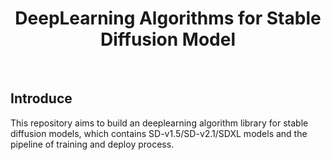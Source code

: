 # <div align='center' >DeepLearning Algorithms for Stable Diffusion Model</div>
<br>


## Introduce
This repository aims to build an deeplearning algorithm library for stable diffusion models, which contains SD-v1.5/SD-v2.1/SDXL models and the pipeline of training and deploy process.

